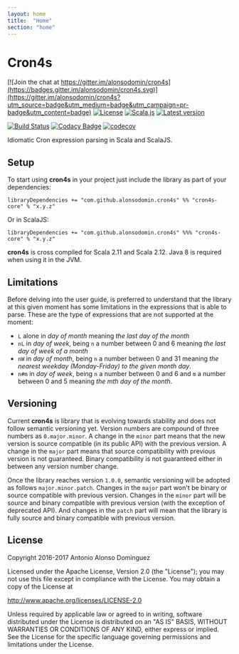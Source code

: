 ```yaml
---
layout: home
title:  "Home"
section: "home"
---
```


# Cron4s

[![Join the chat at https://gitter.im/alonsodomin/cron4s](https://badges.gitter.im/alonsodomin/cron4s.svg)](https://gitter.im/alonsodomin/cron4s?utm_source=badge&utm_medium=badge&utm_campaign=pr-badge&utm_content=badge)
[![License](http://img.shields.io/:license-Apache%202-blue.svg)](http://www.apache.org/licenses/LICENSE-2.0.txt)
[![Scala.js](https://www.scala-js.org/assets/badges/scalajs-0.6.15.svg)](https://www.scala-js.org)
[![Latest version](https://index.scala-lang.org/alonsodomin/cron4s/cron4s/latest.svg?color=green)](https://index.scala-lang.org/alonsodomin/cron4s)

[![Build Status](https://travis-ci.org/alonsodomin/cron4s.svg?branch=master)](https://travis-ci.org/alonsodomin/cron4s)
[![Codacy Badge](https://api.codacy.com/project/badge/Grade/7580c36bb6ec4f0888d6ac8213340f4d)](https://www.codacy.com/app/alonso-domin/cron4s?utm_source=github.com&amp;utm_medium=referral&amp;utm_content=alonsodomin/cron4s&amp;utm_campaign=Badge_Grade)
[![codecov](https://codecov.io/gh/alonsodomin/cron4s/branch/master/graph/badge.svg)](https://codecov.io/gh/alonsodomin/cron4s)

Idiomatic Cron expression parsing in Scala and ScalaJS.

## Setup

To start using **cron4s** in your project just include the library as part of your dependencies:

```
libraryDependencies += "com.github.alonsodomin.cron4s" %% "cron4s-core" % "x.y.z"
```

Or in ScalaJS:

```
libraryDependencies += "com.github.alonsodomin.cron4s" %%% "cron4s-core" % "x.y.z"
```

**cron4s** is cross compiled for Scala 2.11 and Scala 2.12. Java 8 is required when using it in the JVM. 

## Limitations

Before delving into the user guide, is preferred to understand that the library at this given moment has some limitations
 in the expressions that is able to parse. These are the type of expressions that are not supported at the moment:
 
 * `L` alone in _day of month_ meaning _the last day of the month_
 * `nL` in _day of week_, being `n` a number between 0 and 6 meaning _the last day of week of a month_
 * `nW` in _day of month_, being `n` a number between 0 and 31 meaning _the nearest weekday (Monday-Friday) to the given month day_.
 * `n#m` in _day of week_, being `n` a number between 0 and 6 and `m` a number between 0 and 5 meaning _the mth day of the month_.

## Versioning

Current **cron4s** is library that is evolving towards stability and does not follow semantic versioning yet. Version
 numbers are compound of three numbers as `0.major.minor`. A change in the `minor` part means that the new version is
 source compatible (in its public API) with the previous version. A change in the `major` part means that source
 compatibility with previous version is not guaranteed. Binary compatibility is not guaranteed either in between any
 version number change.
 
Once the library reaches version `1.0.0`, semantic versioning will be adopted as follows `major.minor.patch`. Changes
 in the `major` part won't be binary or source compatible with previous version. Changes in the `minor` part will be
 source and binary compatible with previous version (with the exception of deprecated API). And changes in the `patch`
 part will mean that the library is fully source and binary compatible with previous version.

## License

Copyright 2016-2017 Antonio Alonso Dominguez

Licensed under the Apache License, Version 2.0 (the "License");
you may not use this file except in compliance with the License.
You may obtain a copy of the License at

http://www.apache.org/licenses/LICENSE-2.0

Unless required by applicable law or agreed to in writing, software
distributed under the License is distributed on an "AS IS" BASIS,
WITHOUT WARRANTIES OR CONDITIONS OF ANY KIND, either express or implied.
See the License for the specific language governing permissions and
limitations under the License.
